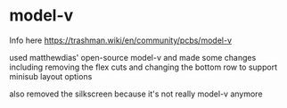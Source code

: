 # model-v

Info here
https://trashman.wiki/en/community/pcbs/model-v

used matthewdias' open-source model-v and made some changes including removing the flex cuts and changing the bottom row to support minisub layout options

also removed the silkscreen because it's not really model-v anymore
